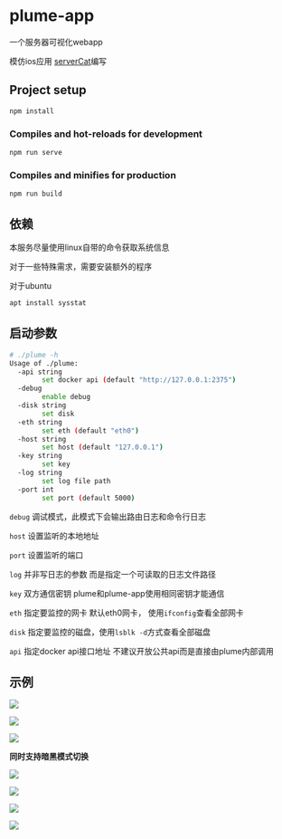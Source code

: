 # plume-app

一个服务器可视化webapp

模仿ios应用 [serverCat](https://servercat.app/)编写

## Project setup
```
npm install
```

### Compiles and hot-reloads for development
```
npm run serve
```

### Compiles and minifies for production
```
npm run build
```

## 依赖

本服务尽量使用linux自带的命令获取系统信息

对于一些特殊需求，需要安装额外的程序

对于ubuntu

```bash
apt install sysstat
```

## 启动参数

```bash
# ./plume -h
Usage of ./plume:
  -api string
        set docker api (default "http://127.0.0.1:2375")
  -debug
        enable debug
  -disk string
        set disk
  -eth string
        set eth (default "eth0")
  -host string
        set host (default "127.0.0.1")
  -key string
        set key
  -log string
        set log file path
  -port int
        set port (default 5000)
```

`debug` 调试模式，此模式下会输出路由日志和命令行日志

`host` 设置监听的本地地址

`port` 设置监听的端口

`log` 并非写日志的参数 而是指定一个可读取的日志文件路径

`key` 双方通信密钥 plume和plume-app使用相同密钥才能通信

`eth` 指定要监控的网卡 默认eth0网卡， 使用`ifconfig`查看全部网卡

`disk` 指定要监控的磁盘，使用`lsblk -d`方式查看全部磁盘

`api` 指定docker api接口地址 不建议开放公共api而是直接由plume内部调用

## 示例

![](demo/demo1.png)

![](demo/demo2.png)

![](demo/demo3.png)

**同时支持暗黑模式切换**

![](demo/demo4.png)

![](demo/demo5.png)

![](demo/demo6.png)

![](demo/demo7.png)
